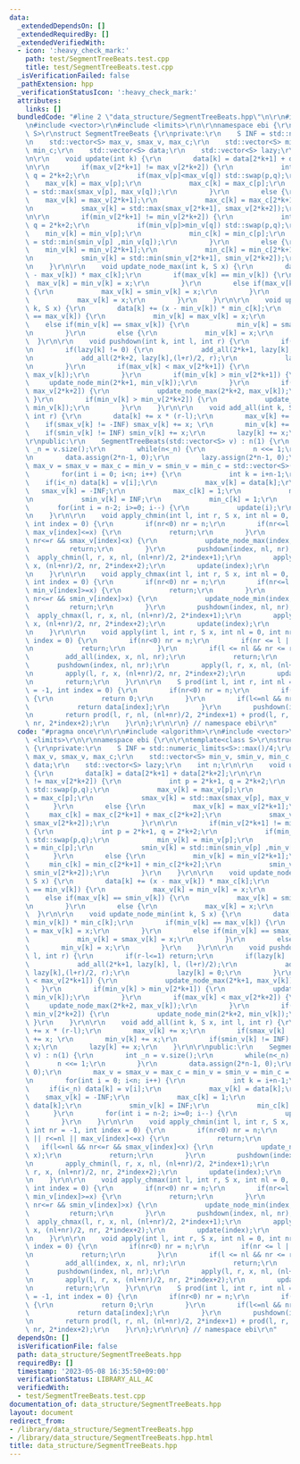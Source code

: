 ```yaml
---
data:
  _extendedDependsOn: []
  _extendedRequiredBy: []
  _extendedVerifiedWith:
  - icon: ':heavy_check_mark:'
    path: test/SegmentTreeBeats.test.cpp
    title: test/SegmentTreeBeats.test.cpp
  _isVerificationFailed: false
  _pathExtension: hpp
  _verificationStatusIcon: ':heavy_check_mark:'
  attributes:
    links: []
  bundledCode: "#line 2 \"data_structure/SegmentTreeBeats.hpp\"\n\r\n#include <algorithm>\r\
    \n#include <vector>\r\n#include <limits>\r\n\r\nnamespace ebi {\r\n\r\ntemplate<class\
    \ S>\r\nstruct SegmentTreeBeats {\r\nprivate:\r\n    S INF = std::numeric_limits<S>::max()/4;\r\
    \n    std::vector<S> max_v, smax_v, max_c;\r\n    std::vector<S> min_v, smin_v,\
    \ min_c;\r\n    std::vector<S> data;\r\n    std::vector<S> lazy;\r\n    int n;\r\
    \n\r\n    void update(int k) {\r\n        data[k] = data[2*k+1] + data[2*k+2];\r\
    \n\r\n        if(max_v[2*k+1] != max_v[2*k+2]) {\r\n            int p = 2*k+1,\
    \ q = 2*k+2;\r\n            if(max_v[p]<max_v[q]) std::swap(p,q);\r\n        \
    \    max_v[k] = max_v[p];\r\n            max_c[k] = max_c[p];\r\n            smax_v[k]\
    \ = std::max(smax_v[p], max_v[q]);\r\n        }\r\n        else {\r\n        \
    \    max_v[k] = max_v[2*k+1];\r\n            max_c[k] = max_c[2*k+1] + max_c[2*k+2];\r\
    \n            smax_v[k] = std::max(smax_v[2*k+1], smax_v[2*k+2]);\r\n        }\r\
    \n\r\n        if(min_v[2*k+1] != min_v[2*k+2]) {\r\n            int p = 2*k+1,\
    \ q = 2*k+2;\r\n            if(min_v[p]>min_v[q]) std::swap(p,q);\r\n        \
    \    min_v[k] = min_v[p];\r\n            min_c[k] = min_c[p];\r\n            smin_v[k]\
    \ = std::min(smin_v[p] ,min_v[q]);\r\n        }\r\n        else {\r\n        \
    \    min_v[k] = min_v[2*k+1];\r\n            min_c[k] = min_c[2*k+1] + min_c[2*k+2];\r\
    \n            smin_v[k] = std::min(smin_v[2*k+1], smin_v[2*k+2]);\r\n        }\r\
    \n    }\r\n\r\n    void update_node_max(int k, S x) {\r\n        data[k] += (x\
    \ - max_v[k]) * max_c[k];\r\n        if(max_v[k] == min_v[k]) {\r\n          \
    \  max_v[k] = min_v[k] = x;\r\n        }\r\n        else if(max_v[k] == smin_v[k])\
    \ {\r\n            max_v[k] = smin_v[k] = x;\r\n        }\r\n        else {\r\n\
    \            max_v[k] = x;\r\n        }\r\n    }\r\n\r\n    void update_node_min(int\
    \ k, S x) {\r\n        data[k] += (x - min_v[k]) * min_c[k];\r\n        if(min_v[k]\
    \ == max_v[k]) {\r\n            min_v[k] = max_v[k] = x;\r\n        }\r\n    \
    \    else if(min_v[k] == smax_v[k]) {\r\n            min_v[k] = smax_v[k] = x;\r\
    \n        }\r\n        else {\r\n            min_v[k] = x;\r\n        }\r\n  \
    \  }\r\n\r\n    void pushdown(int k, int l, int r) {\r\n        if(r-l<=1) return;\r\
    \n        if(lazy[k] != 0) {\r\n            add_all(2*k+1, lazy[k], l, (l+r)/2);\r\
    \n            add_all(2*k+2, lazy[k],(l+r)/2, r);\r\n            lazy[k] = 0;\r\
    \n        }\r\n        if(max_v[k] < max_v[2*k+1]) {\r\n            update_node_max(2*k+1,\
    \ max_v[k]);\r\n        }\r\n        if(min_v[k] > min_v[2*k+1]) {\r\n       \
    \     update_node_min(2*k+1, min_v[k]);\r\n        }\r\n        if(max_v[k] <\
    \ max_v[2*k+2]) {\r\n            update_node_max(2*k+2, max_v[k]);\r\n       \
    \ }\r\n        if(min_v[k] > min_v[2*k+2]) {\r\n            update_node_min(2*k+2,\
    \ min_v[k]);\r\n        }\r\n    }\r\n\r\n    void add_all(int k, S x, int l,\
    \ int r) {\r\n        data[k] += x * (r-l);\r\n        max_v[k] += x;\r\n    \
    \    if(smax_v[k] != -INF) smax_v[k] += x; \r\n        min_v[k] += x;\r\n    \
    \    if(smin_v[k] != INF) smin_v[k] += x;\r\n        lazy[k] += x;\r\n    }\r\n\
    \r\npublic:\r\n    SegmentTreeBeats(std::vector<S> v) : n(1) {\r\n        int\
    \ _n = v.size();\r\n        while(n<_n) {\r\n            n <<= 1;\r\n        }\r\
    \n        data.assign(2*n-1, 0);\r\n        lazy.assign(2*n-1, 0);\r\n       \
    \ max_v = smax_v = max_c = min_v = smin_v = min_c = std::vector<S>(2*n-1);\r\n\
    \        for(int i = 0; i<n; i++) {\r\n            int k = i+n-1;\r\n        \
    \    if(i<_n) data[k] = v[i];\r\n            max_v[k] = data[k];\r\n         \
    \   smax_v[k] = -INF;\r\n            max_c[k] = 1;\r\n            min_v[k] = data[k];\r\
    \n            smin_v[k] = INF;\r\n            min_c[k] = 1;\r\n        }\r\n \
    \       for(int i = n-2; i>=0; i--) {\r\n            update(i);\r\n        }\r\
    \n    }\r\n\r\n    void apply_chmin(int l, int r, S x, int nl = 0, int nr = -1,\
    \ int index = 0) {\r\n        if(nr<0) nr = n;\r\n        if(nr<=l || r<=nl ||\
    \ max_v[index]<=x) {\r\n            return;\r\n        }\r\n        if(l<=nl &&\
    \ nr<=r && smax_v[index]<x) {\r\n            update_node_max(index, x);\r\n  \
    \          return;\r\n        }\r\n        pushdown(index, nl, nr);\r\n      \
    \  apply_chmin(l, r, x, nl, (nl+nr)/2, 2*index+1);\r\n        apply_chmin(l, r,\
    \ x, (nl+nr)/2, nr, 2*index+2);\r\n        update(index);\r\n        return;\r\
    \n    }\r\n\r\n    void apply_chmax(int l, int r, S x, int nl = 0, int nr = -1,\
    \ int index = 0) {\r\n        if(nr<0) nr = n;\r\n        if(nr<=l || r<=nl ||\
    \ min_v[index]>=x) {\r\n            return;\r\n        }\r\n        if(l<=nl &&\
    \ nr<=r && smin_v[index]>x) {\r\n            update_node_min(index, x);\r\n  \
    \          return;\r\n        }\r\n        pushdown(index, nl, nr);\r\n      \
    \  apply_chmax(l, r, x, nl, (nl+nr)/2, 2*index+1);\r\n        apply_chmax(l, r,\
    \ x, (nl+nr)/2, nr, 2*index+2);\r\n        update(index);\r\n        return;\r\
    \n    }\r\n\r\n    void apply(int l, int r, S x, int nl = 0, int nr = -1, int\
    \ index = 0) {\r\n        if(nr<0) nr = n;\r\n        if(nr <= l || r <= nl) {\r\
    \n            return;\r\n        }\r\n        if(l <= nl && nr <= r) {\r\n   \
    \         add_all(index, x, nl, nr);\r\n            return;\r\n        }\r\n \
    \       pushdown(index, nl, nr);\r\n        apply(l, r, x, nl, (nl+nr)/2, 2*index+1);\r\
    \n        apply(l, r, x, (nl+nr)/2, nr, 2*index+2);\r\n        update(index);\r\
    \n        return;\r\n    }\r\n\r\n    S prod(int l, int r, int nl = 0, int nr\
    \ = -1, int index = 0) {\r\n        if(nr<0) nr = n;\r\n        if(nr<=l || r<=nl)\
    \ {\r\n            return 0;\r\n        }\r\n        if(l<=nl && nr<=r) {\r\n\
    \            return data[index];\r\n        }\r\n        pushdown(index, nl, nr);\r\
    \n        return prod(l, r, nl, (nl+nr)/2, 2*index+1) + prod(l, r, (nl+nr)/2,\
    \ nr, 2*index+2);\r\n    }\r\n};\r\n\r\n} // namespace ebi\r\n"
  code: "#pragma once\r\n\r\n#include <algorithm>\r\n#include <vector>\r\n#include\
    \ <limits>\r\n\r\nnamespace ebi {\r\n\r\ntemplate<class S>\r\nstruct SegmentTreeBeats\
    \ {\r\nprivate:\r\n    S INF = std::numeric_limits<S>::max()/4;\r\n    std::vector<S>\
    \ max_v, smax_v, max_c;\r\n    std::vector<S> min_v, smin_v, min_c;\r\n    std::vector<S>\
    \ data;\r\n    std::vector<S> lazy;\r\n    int n;\r\n\r\n    void update(int k)\
    \ {\r\n        data[k] = data[2*k+1] + data[2*k+2];\r\n\r\n        if(max_v[2*k+1]\
    \ != max_v[2*k+2]) {\r\n            int p = 2*k+1, q = 2*k+2;\r\n            if(max_v[p]<max_v[q])\
    \ std::swap(p,q);\r\n            max_v[k] = max_v[p];\r\n            max_c[k]\
    \ = max_c[p];\r\n            smax_v[k] = std::max(smax_v[p], max_v[q]);\r\n  \
    \      }\r\n        else {\r\n            max_v[k] = max_v[2*k+1];\r\n       \
    \     max_c[k] = max_c[2*k+1] + max_c[2*k+2];\r\n            smax_v[k] = std::max(smax_v[2*k+1],\
    \ smax_v[2*k+2]);\r\n        }\r\n\r\n        if(min_v[2*k+1] != min_v[2*k+2])\
    \ {\r\n            int p = 2*k+1, q = 2*k+2;\r\n            if(min_v[p]>min_v[q])\
    \ std::swap(p,q);\r\n            min_v[k] = min_v[p];\r\n            min_c[k]\
    \ = min_c[p];\r\n            smin_v[k] = std::min(smin_v[p] ,min_v[q]);\r\n  \
    \      }\r\n        else {\r\n            min_v[k] = min_v[2*k+1];\r\n       \
    \     min_c[k] = min_c[2*k+1] + min_c[2*k+2];\r\n            smin_v[k] = std::min(smin_v[2*k+1],\
    \ smin_v[2*k+2]);\r\n        }\r\n    }\r\n\r\n    void update_node_max(int k,\
    \ S x) {\r\n        data[k] += (x - max_v[k]) * max_c[k];\r\n        if(max_v[k]\
    \ == min_v[k]) {\r\n            max_v[k] = min_v[k] = x;\r\n        }\r\n    \
    \    else if(max_v[k] == smin_v[k]) {\r\n            max_v[k] = smin_v[k] = x;\r\
    \n        }\r\n        else {\r\n            max_v[k] = x;\r\n        }\r\n  \
    \  }\r\n\r\n    void update_node_min(int k, S x) {\r\n        data[k] += (x -\
    \ min_v[k]) * min_c[k];\r\n        if(min_v[k] == max_v[k]) {\r\n            min_v[k]\
    \ = max_v[k] = x;\r\n        }\r\n        else if(min_v[k] == smax_v[k]) {\r\n\
    \            min_v[k] = smax_v[k] = x;\r\n        }\r\n        else {\r\n    \
    \        min_v[k] = x;\r\n        }\r\n    }\r\n\r\n    void pushdown(int k, int\
    \ l, int r) {\r\n        if(r-l<=1) return;\r\n        if(lazy[k] != 0) {\r\n\
    \            add_all(2*k+1, lazy[k], l, (l+r)/2);\r\n            add_all(2*k+2,\
    \ lazy[k],(l+r)/2, r);\r\n            lazy[k] = 0;\r\n        }\r\n        if(max_v[k]\
    \ < max_v[2*k+1]) {\r\n            update_node_max(2*k+1, max_v[k]);\r\n     \
    \   }\r\n        if(min_v[k] > min_v[2*k+1]) {\r\n            update_node_min(2*k+1,\
    \ min_v[k]);\r\n        }\r\n        if(max_v[k] < max_v[2*k+2]) {\r\n       \
    \     update_node_max(2*k+2, max_v[k]);\r\n        }\r\n        if(min_v[k] >\
    \ min_v[2*k+2]) {\r\n            update_node_min(2*k+2, min_v[k]);\r\n       \
    \ }\r\n    }\r\n\r\n    void add_all(int k, S x, int l, int r) {\r\n        data[k]\
    \ += x * (r-l);\r\n        max_v[k] += x;\r\n        if(smax_v[k] != -INF) smax_v[k]\
    \ += x; \r\n        min_v[k] += x;\r\n        if(smin_v[k] != INF) smin_v[k] +=\
    \ x;\r\n        lazy[k] += x;\r\n    }\r\n\r\npublic:\r\n    SegmentTreeBeats(std::vector<S>\
    \ v) : n(1) {\r\n        int _n = v.size();\r\n        while(n<_n) {\r\n     \
    \       n <<= 1;\r\n        }\r\n        data.assign(2*n-1, 0);\r\n        lazy.assign(2*n-1,\
    \ 0);\r\n        max_v = smax_v = max_c = min_v = smin_v = min_c = std::vector<S>(2*n-1);\r\
    \n        for(int i = 0; i<n; i++) {\r\n            int k = i+n-1;\r\n       \
    \     if(i<_n) data[k] = v[i];\r\n            max_v[k] = data[k];\r\n        \
    \    smax_v[k] = -INF;\r\n            max_c[k] = 1;\r\n            min_v[k] =\
    \ data[k];\r\n            smin_v[k] = INF;\r\n            min_c[k] = 1;\r\n  \
    \      }\r\n        for(int i = n-2; i>=0; i--) {\r\n            update(i);\r\n\
    \        }\r\n    }\r\n\r\n    void apply_chmin(int l, int r, S x, int nl = 0,\
    \ int nr = -1, int index = 0) {\r\n        if(nr<0) nr = n;\r\n        if(nr<=l\
    \ || r<=nl || max_v[index]<=x) {\r\n            return;\r\n        }\r\n     \
    \   if(l<=nl && nr<=r && smax_v[index]<x) {\r\n            update_node_max(index,\
    \ x);\r\n            return;\r\n        }\r\n        pushdown(index, nl, nr);\r\
    \n        apply_chmin(l, r, x, nl, (nl+nr)/2, 2*index+1);\r\n        apply_chmin(l,\
    \ r, x, (nl+nr)/2, nr, 2*index+2);\r\n        update(index);\r\n        return;\r\
    \n    }\r\n\r\n    void apply_chmax(int l, int r, S x, int nl = 0, int nr = -1,\
    \ int index = 0) {\r\n        if(nr<0) nr = n;\r\n        if(nr<=l || r<=nl ||\
    \ min_v[index]>=x) {\r\n            return;\r\n        }\r\n        if(l<=nl &&\
    \ nr<=r && smin_v[index]>x) {\r\n            update_node_min(index, x);\r\n  \
    \          return;\r\n        }\r\n        pushdown(index, nl, nr);\r\n      \
    \  apply_chmax(l, r, x, nl, (nl+nr)/2, 2*index+1);\r\n        apply_chmax(l, r,\
    \ x, (nl+nr)/2, nr, 2*index+2);\r\n        update(index);\r\n        return;\r\
    \n    }\r\n\r\n    void apply(int l, int r, S x, int nl = 0, int nr = -1, int\
    \ index = 0) {\r\n        if(nr<0) nr = n;\r\n        if(nr <= l || r <= nl) {\r\
    \n            return;\r\n        }\r\n        if(l <= nl && nr <= r) {\r\n   \
    \         add_all(index, x, nl, nr);\r\n            return;\r\n        }\r\n \
    \       pushdown(index, nl, nr);\r\n        apply(l, r, x, nl, (nl+nr)/2, 2*index+1);\r\
    \n        apply(l, r, x, (nl+nr)/2, nr, 2*index+2);\r\n        update(index);\r\
    \n        return;\r\n    }\r\n\r\n    S prod(int l, int r, int nl = 0, int nr\
    \ = -1, int index = 0) {\r\n        if(nr<0) nr = n;\r\n        if(nr<=l || r<=nl)\
    \ {\r\n            return 0;\r\n        }\r\n        if(l<=nl && nr<=r) {\r\n\
    \            return data[index];\r\n        }\r\n        pushdown(index, nl, nr);\r\
    \n        return prod(l, r, nl, (nl+nr)/2, 2*index+1) + prod(l, r, (nl+nr)/2,\
    \ nr, 2*index+2);\r\n    }\r\n};\r\n\r\n} // namespace ebi\r\n"
  dependsOn: []
  isVerificationFile: false
  path: data_structure/SegmentTreeBeats.hpp
  requiredBy: []
  timestamp: '2023-05-08 16:35:50+09:00'
  verificationStatus: LIBRARY_ALL_AC
  verifiedWith:
  - test/SegmentTreeBeats.test.cpp
documentation_of: data_structure/SegmentTreeBeats.hpp
layout: document
redirect_from:
- /library/data_structure/SegmentTreeBeats.hpp
- /library/data_structure/SegmentTreeBeats.hpp.html
title: data_structure/SegmentTreeBeats.hpp
---
```

